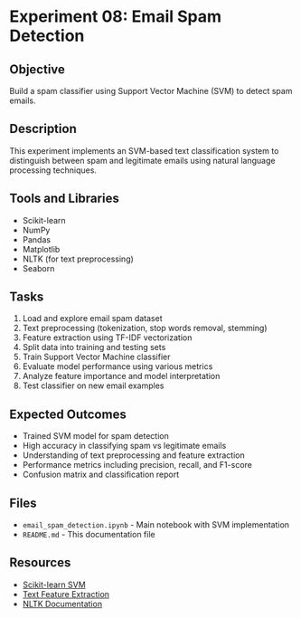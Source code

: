 # Experiment 08: Email Spam Detection

## Objective
Build a spam classifier using Support Vector Machine (SVM) to detect spam emails.

## Description
This experiment implements an SVM-based text classification system to distinguish between spam and legitimate emails using natural language processing techniques.

## Tools and Libraries
- Scikit-learn
- NumPy
- Pandas
- Matplotlib
- NLTK (for text preprocessing)
- Seaborn

## Tasks
1. Load and explore email spam dataset
2. Text preprocessing (tokenization, stop words removal, stemming)
3. Feature extraction using TF-IDF vectorization
4. Split data into training and testing sets
5. Train Support Vector Machine classifier
6. Evaluate model performance using various metrics
7. Analyze feature importance and model interpretation
8. Test classifier on new email examples

## Expected Outcomes
- Trained SVM model for spam detection
- High accuracy in classifying spam vs legitimate emails
- Understanding of text preprocessing and feature extraction
- Performance metrics including precision, recall, and F1-score
- Confusion matrix and classification report

## Files
- `email_spam_detection.ipynb` - Main notebook with SVM implementation
- `README.md` - This documentation file

## Resources
- [Scikit-learn SVM](https://scikit-learn.org/stable/modules/svm.html)
- [Text Feature Extraction](https://scikit-learn.org/stable/modules/feature_extraction.html#text-feature-extraction)
- [NLTK Documentation](https://www.nltk.org/)